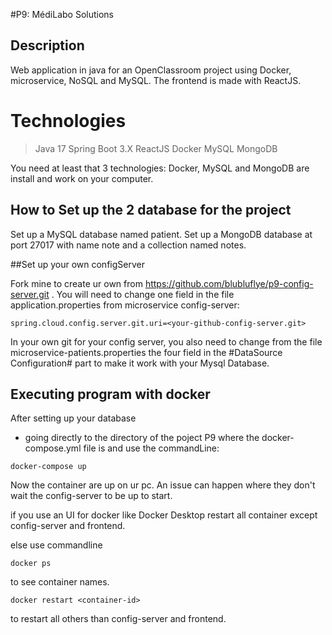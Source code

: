 #P9: MédiLabo Solutions
## Description
Web application in java for an OpenClassroom project using Docker, microservice, NoSQL and MySQL.
The frontend is made with ReactJS.

# Technologies

> Java 17
> Spring Boot 3.X
> ReactJS
> Docker
> MySQL
> MongoDB

You need at least that 3 technologies: Docker, MySQL and MongoDB are install and work on your computer.

## How to Set up the 2 database for the project

Set up a MySQL database named patient.
Set up a MongoDB database at port 27017 with name note and a collection named notes.

##Set up your own configServer

Fork mine to create ur own from https://github.com/blubluflye/p9-config-server.git .
You will need to change one field in the file application.properties from microservice config-server:
```
spring.cloud.config.server.git.uri=<your-github-config-server.git>
```

In your own git for your config server, you also need to change from the file microservice-patients.properties the four field in the #DataSource Configuration# part to make it work with your Mysql Database.

## Executing program with docker
After setting up your database

* going directly to the directory of the poject P9 where the docker-compose.yml file is and use the commandLine:
```
docker-compose up
```

Now the container are up on ur pc.
An issue can happen where they don't wait the config-server to be up to start.

if you use an UI for docker like Docker Desktop restart all container except config-server and frontend.

else use commandline
```
docker ps
```
to see container names.
```
docker restart <container-id>
```
to restart all others than config-server and frontend.
